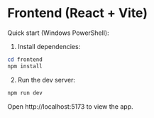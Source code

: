 # Frontend (React + Vite)

Quick start (Windows PowerShell):

1. Install dependencies:

```powershell
cd frontend
npm install
```

2. Run the dev server:

```powershell
npm run dev
```

Open http://localhost:5173 to view the app.
